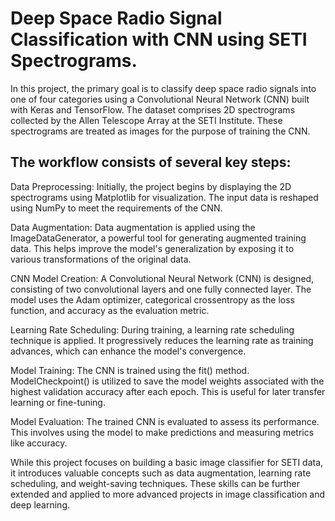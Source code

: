 # Deep Space Radio Signal Classification with CNN using SETI Spectrograms.
In this project, the primary goal is to classify deep space radio signals into one of four categories using a Convolutional Neural Network (CNN) built with Keras and TensorFlow. The dataset comprises 2D spectrograms collected by the Allen Telescope Array at the SETI Institute. These spectrograms are treated as images for the purpose of training the CNN.

## The workflow consists of several key steps:
Data Preprocessing: Initially, the project begins by displaying the 2D spectrograms using Matplotlib for visualization. The input data is reshaped using NumPy to meet the requirements of the CNN.

Data Augmentation: Data augmentation is applied using the ImageDataGenerator, a powerful tool for generating augmented training data. This helps improve the model's generalization by exposing it to various transformations of the original data.

CNN Model Creation: A Convolutional Neural Network (CNN) is designed, consisting of two convolutional layers and one fully connected layer. The model uses the Adam optimizer, categorical crossentropy as the loss function, and accuracy as the evaluation metric.

Learning Rate Scheduling: During training, a learning rate scheduling technique is applied. It progressively reduces the learning rate as training advances, which can enhance the model's convergence.

Model Training: The CNN is trained using the fit() method. ModelCheckpoint() is utilized to save the model weights associated with the highest validation accuracy after each epoch. This is useful for later transfer learning or fine-tuning.

Model Evaluation: The trained CNN is evaluated to assess its performance. This involves using the model to make predictions and measuring metrics like accuracy.

While this project focuses on building a basic image classifier for SETI data, it introduces valuable concepts such as data augmentation, learning rate scheduling, and weight-saving techniques. These skills can be further extended and applied to more advanced projects in image classification and deep learning.
 
  
